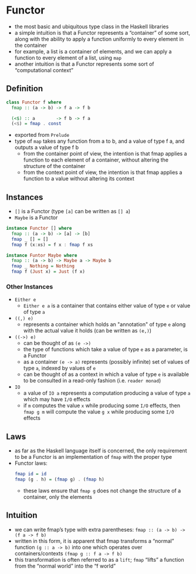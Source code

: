 # Functor
- the most basic and ubiquitous type class in the Haskell libraries
- a simple intuition is that a Functor represents a “container” of some sort, along with the ability to apply a function uniformly to every element in the container
- for example, a list is a container of elements, and we can apply a function to every element of a list, using `map`
- another intuition is that a Functor represents some sort of “computational context”

## Definition
```haskell
class Functor f where
  fmap :: (a -> b) -> f a -> f b

  (<$) :: a        -> f b -> f a
  (<$) = fmap . const
```
- exported from `Prelude`
- type of `map` takes any function from a to b, and a value of type f a, and outputs a value of type f b
    - from the container point of view, the intention is that fmap applies a function to each element of a container, without altering the structure of the container
    - from the context point of view, the intention is that fmap applies a function to a value without altering its context

## Instances
- `[]` is a Functor (type `[a]` can be written as `[] a`)
- `Maybe` is a Functor
```haskell
instance Functor [] where
  fmap :: (a -> b) -> [a] -> [b]
  fmap _ [] = []
  fmap f (x:xs) = f x : fmap f xs

instance Funtor Maybe where
  fmap :: (a -> b) -> Maybe a -> Maybe b
  fmap _ Nothing = Nothing
  fmap f (Just x) = Just (f x)
```

### Other Instances
- `Either e`
    - `Either e a` is a container that contains either value of type `e` or value of type `a`
- `((,) e)`
    - represents a container which holds an "annotation" of type `e` along with the actual value it holds (can be written as `(e,)`) 
- `((->) e)`
    - can be thought of as `(e ->)`
    - the type of functions which take a value of type `e` as a parameter, is a Functor
    - as a container `(e -> a)` represents (possibly infinite) set of values of type `a`, indexed by values of `e`
    - can be thought of as a context in which a value of type `e` is available to be consulted in a read-only fashion (i.e. `reader monad`)
- `IO`
    - a value of `IO a` represents a computation producing a value of type `a` which may have `I/O` effects
    - if `m` computes the value `x` while producing some `I/O` effects, then `fmap g m` will compute the value `g x` while producing some `I/O` effects

## Laws
- as far as the Haskell language itself is concerned, the only requirement to be a Functor is an implementation of `fmap` with the proper type
- Functor laws:
    ```haskell
    fmap id = id
    fmap (g . h) = (fmap g) . (fmap h)
    ```
    - these laws ensure that `fmap g` does not change the structure of a container, only the elements

## Intuition
- we can write fmap’s type with extra parentheses: `fmap :: (a -> b) -> (f a -> f b)`
- written in this form, it is apparent that fmap transforms a “normal” function `(g :: a -> b)` into one which operates over containers/contexts `(fmap g :: f a -> f b)`
- this transformation is often referred to as a `lift`; `fmap` “lifts” a function from the “normal world” into the “f world”